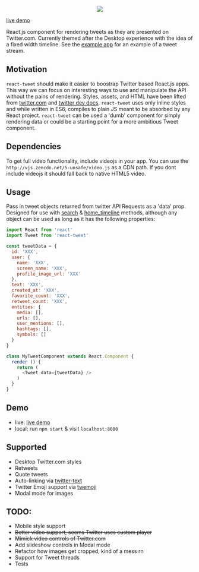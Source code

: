 <p align="center">
  <img src="https://raw.githubusercontent.com/artnotfound/react-tweet/master/tweet.png" />
</p>

[live demo](https://react-tweet.herokuapp.com/)

React.js component for rendering tweets as they are presented on Twitter.com. Currently themed after the Desktop
experience with the idea of a fixed width timeline. See the [example app](https://github.com/mannynotfound/react-tweet/blob/master/example/app.js) for
an example of a tweet stream.

## Motivation

`react-tweet` should make it easier to boostrap Twitter based React.js apps. This way we can focus
on interesting ways to use and manipulate the API without the pains of rendering. Styles, assets, and HTML have
been lifted from [twitter.com](https://twitter.com) and [twitter dev docs](https://dev.twitter.com/overview/documentation).
`react-tweet` uses only inline styles and while written in ES6, compiles to plain JS meant to be absorbed by any React project.
`react-tweet` can be used a 'dumb' component for simply rendering data or could be a starting point for a more ambitious Tweet component.

## Dependencies

To get full video functionality, include videojs in your app. You can use the `http://vjs.zencdn.net/5-unsafe/video.js` as a CDN path.
If you dont include videojs it should fall back to native HTML5 video.

## Usage

Pass in tweet objects returned from twitter API Requests as a 'data' prop. Designed for use with
[search](https://dev.twitter.com/rest/reference/get/search/tweets) & [home_timeline](https://dev.twitter.com/rest/reference/get/statuses/home_timeline) methods,
although any object can be used as long as it has the following properties:


```js
import React from 'react'
import Tweet from 'react-tweet'

const tweetData = {
  id: 'XXX',
  user: {
    name: 'XXX',
    screen_name: 'XXX',
    profile_image_url: 'XXX'
  },
  text: 'XXX',
  created_at: 'XXX',
  favorite_count: 'XXX',
  retweet_count: 'XXX',
  entities: {
    media: [],
    urls: [],
    user_mentions: [],
    hashtags: [],
    symbols: []
  } 
}

class MyTweetComponent extends React.Component {
  render () {
    return (
      <Tweet data={tweetData} />
    )
  }
}
```

## Demo
  * live: [live demo](https://react-tweet.herokuapp.com/)
  * local: run `npm start` & visit `localhost:8080`

## Supported
  * Desktop Twitter.com styles
  * Retweets
  * Quote tweets
  * Auto-linking via [twitter-text](https://www.npmjs.com/package/twitter-text)
  * Twitter Emoji support via [twemoji](https://github.com/twitter/twemoji)
  * Modal mode for images

## TODO:
  * Mobile style support
  * ~~Better video support, seems Twitter uses custom player~~
  * ~~Mimick video controls of Twitter.com~~
  * Add slideshow controls in Modal mode
  * Refactor how images get cropped, kind of a mess rn
  * Support for Tweet threads
  * Tests


